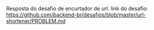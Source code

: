 Resposta do desafio de encurtador de url. link do desafio: https://github.com/backend-br/desafios/blob/master/url-shortener/PROBLEM.md
